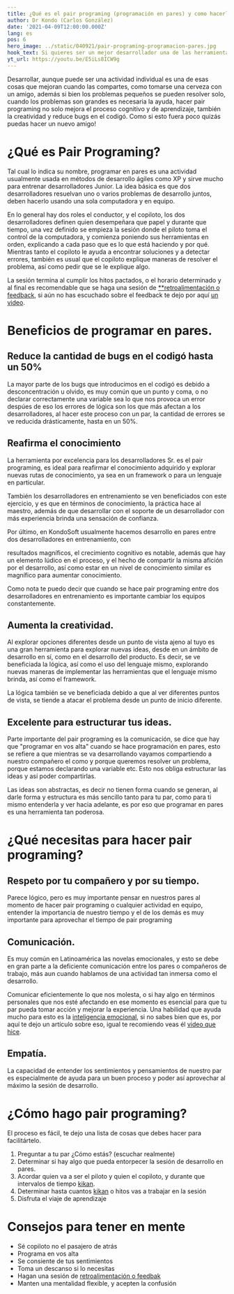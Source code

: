 ```yaml
---
title: ¿Qué es el pair programing (programación en pares) y como hacerlo?
author: Dr Kondo (Carlos González)
date: '2021-04-09T12:00:00.000Z'
lang: es
pos: 6
hero_image: ../static/040921/pair-programing-programacion-pares.jpg
hook_text: Si quieres ser un mejor desarrollador una de las herramientas que más te van a ayudar es la programación en pares, o pair programing. Ya seas un desarrollador consumado, o aun estés aprendiendo.
yt_url: https://youtu.be/E5iLs8ICW9g
---
```


Desarrollar, aunque puede ser una actividad individual es una de esas cosas que mejoran cuando las compartes, como tomarse una cerveza con un amigo, además si bien los problemas pequeños se pueden resolver solo, cuando los problemas son grandes es necesaria la ayuda, hacer pair programing no solo mejora el proceso cognitivo y de aprendizaje, también la creatividad y reduce bugs en el codigó. Como si esto fuera poco quizás puedas hacer un nuevo amigo!

# ¿Qué es Pair Programing?
  Tal cual lo indica su nombre, programar en pares es una actividad usualmente usada en métodos de desarrollo ágiles como XP y sirve mucho para entrenar desarrolladores Junior. La idea básica es que dos desarrolladores resuelvan uno o varios problemas de desarrollo juntos, deben hacerlo usando una sola computadora y en equipo.

  En lo general hay dos roles el conductor, y el copiloto, los dos desarrolladores definen quien desempeñara que papel y durante que tiempo, una vez definido se empieza la sesión donde el piloto toma el control de la computadora, y comienza poniendo sus herramientas en orden, explicando a cada paso que es lo que está haciendo y por qué. Mientras tanto el copiloto le ayuda a encontrar soluciones y a detectar errores, también es usual que el copiloto explique maneras de resolver el problema, así como pedir que se le explique algo.

  La sesión termina al cumplir los hitos pactados, o el horario determinado y al final es recomendable que se haga una sesión de [**retroalimentación o feedback](http://), si aún no has escuchado sobre el feedback te dejo por aquí [un video](http://).


# Beneficios de programar en pares.

## Reduce la cantidad de bugs en el codigó hasta un 50%
La mayor parte de los bugs que introducimos en el codigó es debido a desconcentración u olvido, es muy común que un punto y coma, o no declarar correctamente una variable sea lo que nos provoca un error despúes de eso los errores de lógica son los que más afectan a los desarrolladores, al hacer este proceso con un par, la cantidad de errores se ve reducida drásticamente, hasta en un 50%.

## Reafirma el conocimiento
La herramienta por excelencia para los desarrolladores Sr. es el pair programing, es ideal para reafirmar el conocimiento adquirido y explorar nuevas rutas de conocimiento, ya sea en un framework o para un lenguaje en particular.

También los desarrolladores en entrenamiento se ven beneficiados con este ejercicio, y es que en términos de conocimiento, la práctica hace al maestro, además de que desarrollar con el soporte de un desarrollador con más experiencia brinda una sensación de confianza.

Por último, en KondoSoft usualmente hacemos desarrollo en pares entre dos desarrolladores en entrenamiento, con 
<!-- creo que la plabra dos de desarrollladores esta edundando  -->resultados magníficos, el crecimiento cognitivo es notable, además que hay un elemento lúdico en el proceso, y el hecho de compartir la misma afición por el desarrollo, así como estar en un nivel de conocimiento similar es magnífico para aumentar conocimiento.

Como nota te puedo decir que cuando se hace pair programing entre dos desarrolladores en entrenamiento es importante cambiar los equipos constantemente.
<!-- creo que la plabra dos de desarrollladores esta edundando  -->

## Aumenta la creatividad.
Al explorar opciones diferentes desde un punto de vista ajeno al tuyo es una gran herramienta para explorar nuevas ideas, desde en un ámbito de desarrollo en sí, como en el desarrollo del producto. Es decir, se ve beneficiada la lógica, así como el uso del lenguaje mismo, explorando nuevas maneras de implementar las herramientas que el lenguaje mismo brinda, así como el framework.

La lógica también se ve beneficiada debido a que al ver diferentes puntos de vista, se tiende a atacar el problema desde un punto de inicio diferente.

## Excelente para estructurar tus ideas.
Parte importante del pair programing es la comunicación, se dice que hay que "programar en vos alta" cuando se hace programación en pares, esto se refiere a que mientras se va desarrollando vayamos compartiendo a nuestro compañero el como y porque queremos resolver un problema, porque estamos declarando una variable etc. Esto nos obliga estructurar las ideas y así poder compartirlas.

Las ideas son abstractas, es decir no tienen forma cuando se generan, al darle forma y estructura es más sencillo tanto para tu par, como para ti mismo entenderla y ver hacia adelante, es por eso que programar en pares es una herramienta tan poderosa.

# ¿Qué necesitas para hacer pair programing?

## Respeto por tu compañero y por su tiempo.
Parece lógico, pero es muy importante pensar en nuestros pares al momento de hacer pair programing o cualquier actividad en equipo, entender la importancia de nuestro tiempo y el de los demás es muy importante para aprovechar el tiempo de pair programing

## Comunicación.
Es muy común en Latinoamérica las novelas emocionales, y esto se debe en gran parte a la deficiente comunicación entre los pares o compañeros de trabajo, más aun cuando hablamos de una actividad tan inmersa como el desarrollo.

Comunicar eficientemente lo que nos molesta, o si hay algo en términos personales que nos esté afectando en ese momento es esencial para que tu par pueda tomar acción y mejorar la experiencia. Una habilidad que ayuda mucho para esto es la [inteligencia emocional](https://), si no sabes bien que es, por aquí te dejo un artículo sobre eso, igual te recomiendo veas él [video que hice](https://).

## Empatía.
La capacidad de entender los sentimientos y pensamientos de nuestro par es especialmente de ayuda para un buen proceso y poder así aprovechar al máximo la sesión de desarrollo.

# ¿Cómo hago pair programing?
El proceso es fácil, te dejo una lista de cosas que debes hacer para facilitártelo.

1. Preguntar a tu par  ¿Cómo estás? (escuchar realmente)
2. Determinar si hay algo que pueda entorpecer la sesión de desarrollo en pares.
3. Acordar quien va a ser el piloto y quien el copiloto, y durante que intervalos de tiempo [kikan](https://blog.kondosoft.com/tecnica-pomodoro-que-es-kikan).
4. Determinar hasta cuantos [kikan]() o hitos vas a trabajar en la sesión
5. Disfruta el viaje de aprendizaje

# Consejos para tener en mente

- Sé copiloto no el pasajero de atrás
- Programa en vos alta
- Se consiente de tus sentimientos
- Toma un descanso si lo necesitas
- Hagan una sesión de [retroalimentación o feedbak](https://blog.kondosoft.com/retroalimentacion-feedback-ask)
- Manten una mentalidad flexible, y acepten la confusión
